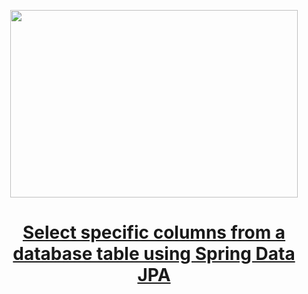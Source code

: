 
<p align="center">
  <img width="460" height="300" src="https://miro.medium.com/max/1400/1*9u_Zw-yULWx86N09BCkmRw.png">
</p>

<h1 align="center"><a href="https://faun.pub/select-specific-columns-from-a-database-table-using-spring-data-jpa-d4eb0a24a2c4">Select specific columns from a database table using Spring Data JPA</a></h1>
